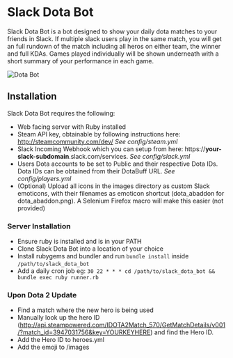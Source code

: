 # Slack Dota Bot
Slack Dota Bot is a bot designed to show your daily dota matches to your friends in Slack. If multiple slack users play in the same match, you will get an full rundown of the match including all heros on either team, the winner and full KDAs. Games played individually will be shown underneath with a short summary of your performance in each game.

![Dota Bot](https://raw.githubusercontent.com/chris-gooley/slack-dota-bot/master/dotabot.png)

## Installation
Slack Dota Bot requires the following:
- Web facing server with Ruby installed
- Steam API key, obtainable by following instructions here: http://steamcommunity.com/dev/ *See config/steam.yml*
- Slack Incoming Webhook which you can setup from here: https://**your-slack-subdomain**.slack.com/services. *See config/slack.yml*
- Users Dota accounts to be set to Public and their respective Dota IDs. Dota IDs can be obtained from their DotaBuff URL. *See config/players.yml*
- (Optional) Upload all icons in the images directory as custom Slack emoticons, with their filenames as emoticon shortcut (dota_abaddon for dota_abaddon.png). A Selenium Firefox macro will make this easier (not provided)

### Server Installation
- Ensure ruby is installed and is in your PATH
- Clone Slack Dota Bot into a location of your choice
- Install rubygems and bundler and run `bundle install` inside `/path/to/slack_dota_bot`
- Add a daily cron job eg: `30 22 * * * cd /path/to/slack_dota_bot && bundle exec ruby runner.rb`

### Upon Dota 2 Update
- Find a match where the new hero is being used
- Manually look up the hero ID (http://api.steampowered.com/IDOTA2Match_570/GetMatchDetails/v001/?match_id=3947031756&key=YOURKEYHERE) and find the Hero ID.
- Add the Hero ID to heroes.yml
- Add the emoji to /images
